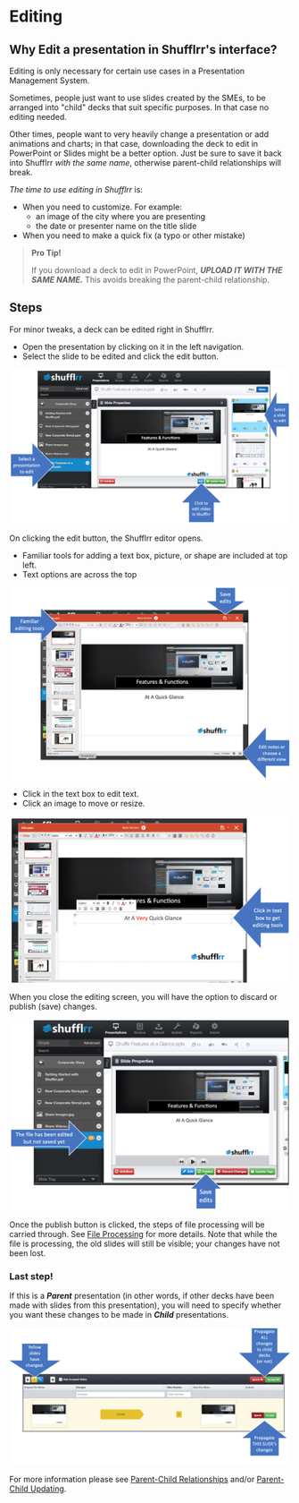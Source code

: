 # Editing

## Why Edit a presentation in Shufflrr's interface? 

Editing is only necessary for certain use cases in a Presentation Management System. 

Sometimes, people just want to use slides created by the SMEs, to be arranged into "child" decks that suit specific purposes. In that case no editing needed. 

Other times, people want to very heavily change a presentation or add animations and charts; in that case, downloading the deck to edit in PowerPoint or Slides might be a better option. Just be sure to save it back into Shufflrr *with the same name*, otherwise parent-child relationships will break. 

*The time to use editing in Shufflrr* is: 
* When you need to customize. For example: 
	* an image of the city where you are presenting
	* the date or presenter name on the title slide
* When you need to make a quick fix (a typo or other mistake)

>**Pro Tip!**
> 
>If you download a deck to edit in PowerPoint, ***UPLOAD IT WITH THE SAME NAME.*** This avoids breaking the parent-child relationship. 

## Steps

For minor tweaks, a deck can be edited right in Shufflrr. 
* Open the presentation by clicking on it in the left navigation. 
* Select the slide to be edited and click the edit button.

![Edit button in Shufflrr](img/presentations-edit.png)

On clicking the edit button, the Shufflrr editor opens. 
* Familiar tools for adding a text box, picture, or shape are included at top left.
* Text options are across the top

![Editing screen in Shufflrr](img/presentations-edit-basic.png) 

* Click in the text box to edit text. 
* Click an image to move or resize.

![Editing text in Shufflrr](img/presentations-edit-text.png)

When you close the editing screen, you will have the option to discard or publish (save) changes. 

![Accepting or rejecting edits, part 1](img/presentations-edit-finish.png)

Once the publish button is clicked, the steps of file processing will be carried through. See [File Processing](presentations-uploading.md#uploadProcessing) for more details. Note that while the file is processing, the old slides will still be visible; your changes have not been lost. 

### Last step! 

If this is a ***Parent*** presentation (in other words, if other decks have been made with slides from this presentation), you will need to specify whether you want these changes to be made in ***Child*** presentations. 

![Propagating edits or not](img/presentations-edit-propagate.png)

For more information please see [Parent-Child Relationships](presentations-slide-inheritance.md) and/or [Parent-Child Updating](presentations-version-control.md).